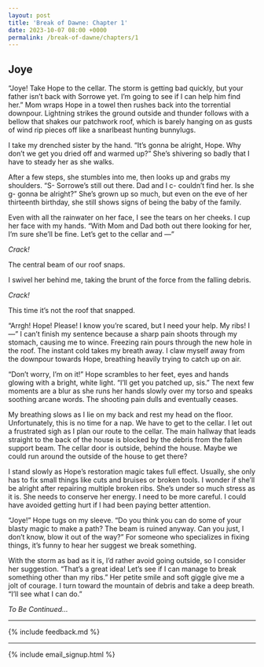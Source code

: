 ```yaml
---
layout: post
title: 'Break of Dawne: Chapter 1'
date: 2023-10-07 08:00 +0000
permalink: /break-of-dawne/chapters/1
---
```


## Joye

“Joye! Take Hope to the cellar. The storm is getting bad quickly, but your father isn’t back with Sorrowe yet. I’m going to see if I can help him find her.” Mom wraps Hope in a towel then rushes back into the torrential downpour. Lightning strikes the ground outside and thunder follows with a bellow that shakes our patchwork roof, which is barely hanging on as gusts of wind rip pieces off like a snarlbeast hunting bunnylugs.

I take my drenched sister by the hand. “It’s gonna be alright, Hope. Why don’t we get you dried off and warmed up?” She’s shivering so badly that I have to steady her as she walks.

After a few steps, she stumbles into me, then looks up and grabs my shoulders. “S- Sorrowe’s still out there. Dad and I c- couldn’t find her. Is she g- gonna be alright?” She’s grown up so much, but even on the eve of her thirteenth birthday, she still shows signs of being the baby of the family.

Even with all the rainwater on her face, I see the tears on her cheeks. I cup her face with my hands. “With Mom and Dad both out there looking for her, I’m sure she’ll be fine. Let’s get to the cellar and —”

_Crack!_

The central beam of our roof snaps.

I swivel her behind me, taking the brunt of the force from the falling debris.

_Crack!_

This time it’s not the roof that snapped.

“Arrgh! Hope! Please! I know you’re scared, but I need your help. My ribs! I —” I can’t finish my sentence because a sharp pain shoots through my stomach, causing me to wince. Freezing rain pours through the new hole in the roof. The instant cold takes my breath away. I claw myself away from the downpour towards Hope, breathing heavily trying to catch up on air.

“Don’t worry, I’m on it!” Hope scrambles to her feet, eyes and hands glowing with a bright, white light. “I’ll get you patched up, sis.” The next few moments are a blur as she runs her hands slowly over my torso and speaks soothing arcane words. The shooting pain dulls and eventually ceases.

My breathing slows as I lie on my back and rest my head on the floor. Unfortunately, this is no time for a nap. We have to get to the cellar. I let out a frustrated sigh as I plan our route to the cellar. The main hallway that leads straight to the back of the house is blocked by the debris from the fallen support beam. The cellar door is outside, behind the house. Maybe we could run around the outside of the house to get there?

I stand slowly as Hope’s restoration magic takes full effect. Usually, she only has to fix small things like cuts and bruises or broken tools. I wonder if she’ll be alright after repairing multiple broken ribs. She’s under so much stress as it is. She needs to conserve her energy. I need to be more careful. I could have avoided getting hurt if I had been paying better attention.

“Joye!” Hope tugs on my sleeve. “Do you think you can do some of your blasty magic to make a path? The beam is ruined anyway. Can you just, I don’t know, blow it out of the way?” For someone who specializes in fixing things, it’s funny to hear her suggest we break something.

With the storm as bad as it is, I’d rather avoid going outside, so I consider her suggestion. “That’s a great idea! Let’s see if I can manage to break something other than my ribs.” Her petite smile and soft giggle give me a jolt of courage. I turn toward the mountain of debris and take a deep breath. “I’ll see what I can do.”


_To Be Continued..._

---

{% include feedback.md %}

---

{% include email_signup.html %}
